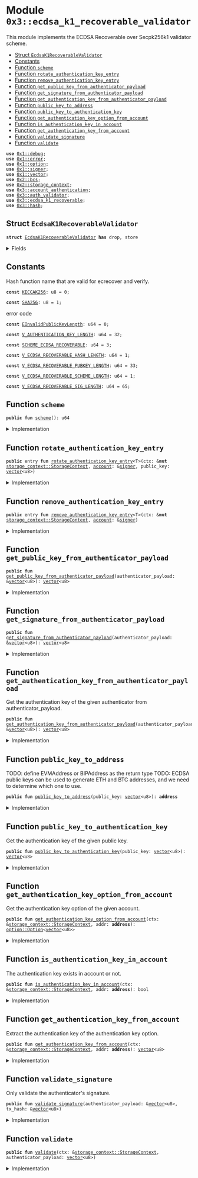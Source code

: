 
<a name="0x3_ecdsa_k1_recoverable_validator"></a>

# Module `0x3::ecdsa_k1_recoverable_validator`

This module implements the ECDSA Recoverable over Secpk256k1 validator scheme.


-  [Struct `EcdsaK1RecoverableValidator`](#0x3_ecdsa_k1_recoverable_validator_EcdsaK1RecoverableValidator)
-  [Constants](#@Constants_0)
-  [Function `scheme`](#0x3_ecdsa_k1_recoverable_validator_scheme)
-  [Function `rotate_authentication_key_entry`](#0x3_ecdsa_k1_recoverable_validator_rotate_authentication_key_entry)
-  [Function `remove_authentication_key_entry`](#0x3_ecdsa_k1_recoverable_validator_remove_authentication_key_entry)
-  [Function `get_public_key_from_authenticator_payload`](#0x3_ecdsa_k1_recoverable_validator_get_public_key_from_authenticator_payload)
-  [Function `get_signature_from_authenticator_payload`](#0x3_ecdsa_k1_recoverable_validator_get_signature_from_authenticator_payload)
-  [Function `get_authentication_key_from_authenticator_payload`](#0x3_ecdsa_k1_recoverable_validator_get_authentication_key_from_authenticator_payload)
-  [Function `public_key_to_address`](#0x3_ecdsa_k1_recoverable_validator_public_key_to_address)
-  [Function `public_key_to_authentication_key`](#0x3_ecdsa_k1_recoverable_validator_public_key_to_authentication_key)
-  [Function `get_authentication_key_option_from_account`](#0x3_ecdsa_k1_recoverable_validator_get_authentication_key_option_from_account)
-  [Function `is_authentication_key_in_account`](#0x3_ecdsa_k1_recoverable_validator_is_authentication_key_in_account)
-  [Function `get_authentication_key_from_account`](#0x3_ecdsa_k1_recoverable_validator_get_authentication_key_from_account)
-  [Function `validate_signature`](#0x3_ecdsa_k1_recoverable_validator_validate_signature)
-  [Function `validate`](#0x3_ecdsa_k1_recoverable_validator_validate)


<pre><code><b>use</b> <a href="">0x1::debug</a>;
<b>use</b> <a href="">0x1::error</a>;
<b>use</b> <a href="">0x1::option</a>;
<b>use</b> <a href="">0x1::signer</a>;
<b>use</b> <a href="">0x1::vector</a>;
<b>use</b> <a href="">0x2::bcs</a>;
<b>use</b> <a href="">0x2::storage_context</a>;
<b>use</b> <a href="account_authentication.md#0x3_account_authentication">0x3::account_authentication</a>;
<b>use</b> <a href="auth_validator.md#0x3_auth_validator">0x3::auth_validator</a>;
<b>use</b> <a href="ecdsa_k1_recoverable.md#0x3_ecdsa_k1_recoverable">0x3::ecdsa_k1_recoverable</a>;
<b>use</b> <a href="hash.md#0x3_hash">0x3::hash</a>;
</code></pre>



<a name="0x3_ecdsa_k1_recoverable_validator_EcdsaK1RecoverableValidator"></a>

## Struct `EcdsaK1RecoverableValidator`



<pre><code><b>struct</b> <a href="ecdsa_k1_recoverable_validator.md#0x3_ecdsa_k1_recoverable_validator_EcdsaK1RecoverableValidator">EcdsaK1RecoverableValidator</a> <b>has</b> drop, store
</code></pre>



<details>
<summary>Fields</summary>


<dl>
<dt>
<code>dummy_field: bool</code>
</dt>
<dd>

</dd>
</dl>


</details>

<a name="@Constants_0"></a>

## Constants


<a name="0x3_ecdsa_k1_recoverable_validator_KECCAK256"></a>

Hash function name that are valid for ecrecover and verify.


<pre><code><b>const</b> <a href="ecdsa_k1_recoverable_validator.md#0x3_ecdsa_k1_recoverable_validator_KECCAK256">KECCAK256</a>: u8 = 0;
</code></pre>



<a name="0x3_ecdsa_k1_recoverable_validator_SHA256"></a>



<pre><code><b>const</b> <a href="ecdsa_k1_recoverable_validator.md#0x3_ecdsa_k1_recoverable_validator_SHA256">SHA256</a>: u8 = 1;
</code></pre>



<a name="0x3_ecdsa_k1_recoverable_validator_EInvalidPublicKeyLength"></a>

error code


<pre><code><b>const</b> <a href="ecdsa_k1_recoverable_validator.md#0x3_ecdsa_k1_recoverable_validator_EInvalidPublicKeyLength">EInvalidPublicKeyLength</a>: u64 = 0;
</code></pre>



<a name="0x3_ecdsa_k1_recoverable_validator_V_AUTHENTICATION_KEY_LENGTH"></a>



<pre><code><b>const</b> <a href="ecdsa_k1_recoverable_validator.md#0x3_ecdsa_k1_recoverable_validator_V_AUTHENTICATION_KEY_LENGTH">V_AUTHENTICATION_KEY_LENGTH</a>: u64 = 32;
</code></pre>



<a name="0x3_ecdsa_k1_recoverable_validator_SCHEME_ECDSA_RECOVERABLE"></a>



<pre><code><b>const</b> <a href="ecdsa_k1_recoverable_validator.md#0x3_ecdsa_k1_recoverable_validator_SCHEME_ECDSA_RECOVERABLE">SCHEME_ECDSA_RECOVERABLE</a>: u64 = 3;
</code></pre>



<a name="0x3_ecdsa_k1_recoverable_validator_V_ECDSA_RECOVERABLE_HASH_LENGTH"></a>



<pre><code><b>const</b> <a href="ecdsa_k1_recoverable_validator.md#0x3_ecdsa_k1_recoverable_validator_V_ECDSA_RECOVERABLE_HASH_LENGTH">V_ECDSA_RECOVERABLE_HASH_LENGTH</a>: u64 = 1;
</code></pre>



<a name="0x3_ecdsa_k1_recoverable_validator_V_ECDSA_RECOVERABLE_PUBKEY_LENGTH"></a>



<pre><code><b>const</b> <a href="ecdsa_k1_recoverable_validator.md#0x3_ecdsa_k1_recoverable_validator_V_ECDSA_RECOVERABLE_PUBKEY_LENGTH">V_ECDSA_RECOVERABLE_PUBKEY_LENGTH</a>: u64 = 33;
</code></pre>



<a name="0x3_ecdsa_k1_recoverable_validator_V_ECDSA_RECOVERABLE_SCHEME_LENGTH"></a>



<pre><code><b>const</b> <a href="ecdsa_k1_recoverable_validator.md#0x3_ecdsa_k1_recoverable_validator_V_ECDSA_RECOVERABLE_SCHEME_LENGTH">V_ECDSA_RECOVERABLE_SCHEME_LENGTH</a>: u64 = 1;
</code></pre>



<a name="0x3_ecdsa_k1_recoverable_validator_V_ECDSA_RECOVERABLE_SIG_LENGTH"></a>



<pre><code><b>const</b> <a href="ecdsa_k1_recoverable_validator.md#0x3_ecdsa_k1_recoverable_validator_V_ECDSA_RECOVERABLE_SIG_LENGTH">V_ECDSA_RECOVERABLE_SIG_LENGTH</a>: u64 = 65;
</code></pre>



<a name="0x3_ecdsa_k1_recoverable_validator_scheme"></a>

## Function `scheme`



<pre><code><b>public</b> <b>fun</b> <a href="ecdsa_k1_recoverable_validator.md#0x3_ecdsa_k1_recoverable_validator_scheme">scheme</a>(): u64
</code></pre>



<details>
<summary>Implementation</summary>


<pre><code><b>public</b> <b>fun</b> <a href="ecdsa_k1_recoverable_validator.md#0x3_ecdsa_k1_recoverable_validator_scheme">scheme</a>(): u64 {
    <a href="ecdsa_k1_recoverable_validator.md#0x3_ecdsa_k1_recoverable_validator_SCHEME_ECDSA_RECOVERABLE">SCHEME_ECDSA_RECOVERABLE</a>
}
</code></pre>



</details>

<a name="0x3_ecdsa_k1_recoverable_validator_rotate_authentication_key_entry"></a>

## Function `rotate_authentication_key_entry`



<pre><code><b>public</b> entry <b>fun</b> <a href="ecdsa_k1_recoverable_validator.md#0x3_ecdsa_k1_recoverable_validator_rotate_authentication_key_entry">rotate_authentication_key_entry</a>&lt;T&gt;(ctx: &<b>mut</b> <a href="_StorageContext">storage_context::StorageContext</a>, <a href="account.md#0x3_account">account</a>: &<a href="">signer</a>, public_key: <a href="">vector</a>&lt;u8&gt;)
</code></pre>



<details>
<summary>Implementation</summary>


<pre><code><b>public</b> entry <b>fun</b> <a href="ecdsa_k1_recoverable_validator.md#0x3_ecdsa_k1_recoverable_validator_rotate_authentication_key_entry">rotate_authentication_key_entry</a>&lt;T&gt;(
    ctx: &<b>mut</b> StorageContext,
    <a href="account.md#0x3_account">account</a>: &<a href="">signer</a>,
    public_key: <a href="">vector</a>&lt;u8&gt;
) {
    // compare newly passed <b>public</b> key <b>with</b> ecdsa recoverable <b>public</b> key length <b>to</b> ensure it's compatible
    <b>assert</b>!(
        <a href="_length">vector::length</a>(&public_key) == <a href="ecdsa_k1_recoverable_validator.md#0x3_ecdsa_k1_recoverable_validator_V_ECDSA_RECOVERABLE_PUBKEY_LENGTH">V_ECDSA_RECOVERABLE_PUBKEY_LENGTH</a>,
        <a href="_invalid_argument">error::invalid_argument</a>(<a href="ecdsa_k1_recoverable_validator.md#0x3_ecdsa_k1_recoverable_validator_EInvalidPublicKeyLength">EInvalidPublicKeyLength</a>)
    );

    // User can rotate the authentication key arbitrarily, so we do not need <b>to</b> check the new <b>public</b> key <b>with</b> the <a href="account.md#0x3_account">account</a> <b>address</b>.
    <b>let</b> authentication_key = <a href="ecdsa_k1_recoverable_validator.md#0x3_ecdsa_k1_recoverable_validator_public_key_to_authentication_key">public_key_to_authentication_key</a>(public_key);
    <b>let</b> account_addr = <a href="_address_of">signer::address_of</a>(<a href="account.md#0x3_account">account</a>);
    <a href="ecdsa_k1_recoverable_validator.md#0x3_ecdsa_k1_recoverable_validator_rotate_authentication_key">rotate_authentication_key</a>(ctx, account_addr, authentication_key);
}
</code></pre>



</details>

<a name="0x3_ecdsa_k1_recoverable_validator_remove_authentication_key_entry"></a>

## Function `remove_authentication_key_entry`



<pre><code><b>public</b> entry <b>fun</b> <a href="ecdsa_k1_recoverable_validator.md#0x3_ecdsa_k1_recoverable_validator_remove_authentication_key_entry">remove_authentication_key_entry</a>&lt;T&gt;(ctx: &<b>mut</b> <a href="_StorageContext">storage_context::StorageContext</a>, <a href="account.md#0x3_account">account</a>: &<a href="">signer</a>)
</code></pre>



<details>
<summary>Implementation</summary>


<pre><code><b>public</b> entry <b>fun</b> <a href="ecdsa_k1_recoverable_validator.md#0x3_ecdsa_k1_recoverable_validator_remove_authentication_key_entry">remove_authentication_key_entry</a>&lt;<a href="ecdsa_k1_recoverable_validator.md#0x3_ecdsa_k1_recoverable_validator_EcdsaK1RecoverableValidator">EcdsaK1RecoverableValidator</a>&gt;(ctx: &<b>mut</b> StorageContext, <a href="account.md#0x3_account">account</a>: &<a href="">signer</a>) {
    <a href="account_authentication.md#0x3_account_authentication_remove_authentication_key">account_authentication::remove_authentication_key</a>&lt;<a href="ecdsa_k1_recoverable_validator.md#0x3_ecdsa_k1_recoverable_validator_EcdsaK1RecoverableValidator">EcdsaK1RecoverableValidator</a>&gt;(ctx, <a href="_address_of">signer::address_of</a>(<a href="account.md#0x3_account">account</a>));
}
</code></pre>



</details>

<a name="0x3_ecdsa_k1_recoverable_validator_get_public_key_from_authenticator_payload"></a>

## Function `get_public_key_from_authenticator_payload`



<pre><code><b>public</b> <b>fun</b> <a href="ecdsa_k1_recoverable_validator.md#0x3_ecdsa_k1_recoverable_validator_get_public_key_from_authenticator_payload">get_public_key_from_authenticator_payload</a>(authenticator_payload: &<a href="">vector</a>&lt;u8&gt;): <a href="">vector</a>&lt;u8&gt;
</code></pre>



<details>
<summary>Implementation</summary>


<pre><code><b>public</b> <b>fun</b> <a href="ecdsa_k1_recoverable_validator.md#0x3_ecdsa_k1_recoverable_validator_get_public_key_from_authenticator_payload">get_public_key_from_authenticator_payload</a>(authenticator_payload: &<a href="">vector</a>&lt;u8&gt;): <a href="">vector</a>&lt;u8&gt; {
    <b>let</b> public_key = <a href="_empty">vector::empty</a>&lt;u8&gt;();
    <b>let</b> i = <a href="ecdsa_k1_recoverable_validator.md#0x3_ecdsa_k1_recoverable_validator_V_ECDSA_RECOVERABLE_SCHEME_LENGTH">V_ECDSA_RECOVERABLE_SCHEME_LENGTH</a> + <a href="ecdsa_k1_recoverable_validator.md#0x3_ecdsa_k1_recoverable_validator_V_ECDSA_RECOVERABLE_SIG_LENGTH">V_ECDSA_RECOVERABLE_SIG_LENGTH</a>;
    <b>while</b> (i &lt; <a href="ecdsa_k1_recoverable_validator.md#0x3_ecdsa_k1_recoverable_validator_V_ECDSA_RECOVERABLE_SCHEME_LENGTH">V_ECDSA_RECOVERABLE_SCHEME_LENGTH</a> + <a href="ecdsa_k1_recoverable_validator.md#0x3_ecdsa_k1_recoverable_validator_V_ECDSA_RECOVERABLE_SIG_LENGTH">V_ECDSA_RECOVERABLE_SIG_LENGTH</a> + <a href="ecdsa_k1_recoverable_validator.md#0x3_ecdsa_k1_recoverable_validator_V_ECDSA_RECOVERABLE_PUBKEY_LENGTH">V_ECDSA_RECOVERABLE_PUBKEY_LENGTH</a>) {
        <b>let</b> value = <a href="_borrow">vector::borrow</a>(authenticator_payload, i);
        <a href="_push_back">vector::push_back</a>(&<b>mut</b> public_key, *value);
        i = i + 1;
    };

    public_key
}
</code></pre>



</details>

<a name="0x3_ecdsa_k1_recoverable_validator_get_signature_from_authenticator_payload"></a>

## Function `get_signature_from_authenticator_payload`



<pre><code><b>public</b> <b>fun</b> <a href="ecdsa_k1_recoverable_validator.md#0x3_ecdsa_k1_recoverable_validator_get_signature_from_authenticator_payload">get_signature_from_authenticator_payload</a>(authenticator_payload: &<a href="">vector</a>&lt;u8&gt;): <a href="">vector</a>&lt;u8&gt;
</code></pre>



<details>
<summary>Implementation</summary>


<pre><code><b>public</b> <b>fun</b> <a href="ecdsa_k1_recoverable_validator.md#0x3_ecdsa_k1_recoverable_validator_get_signature_from_authenticator_payload">get_signature_from_authenticator_payload</a>(authenticator_payload: &<a href="">vector</a>&lt;u8&gt;): <a href="">vector</a>&lt;u8&gt; {
    <b>let</b> sign = <a href="_empty">vector::empty</a>&lt;u8&gt;();
    <b>let</b> i = <a href="ecdsa_k1_recoverable_validator.md#0x3_ecdsa_k1_recoverable_validator_V_ECDSA_RECOVERABLE_SCHEME_LENGTH">V_ECDSA_RECOVERABLE_SCHEME_LENGTH</a>;
    <b>while</b> (i &lt; <a href="ecdsa_k1_recoverable_validator.md#0x3_ecdsa_k1_recoverable_validator_V_ECDSA_RECOVERABLE_SIG_LENGTH">V_ECDSA_RECOVERABLE_SIG_LENGTH</a> + 1) {
        <b>let</b> value = <a href="_borrow">vector::borrow</a>(authenticator_payload, i);
        <a href="_push_back">vector::push_back</a>(&<b>mut</b> sign, *value);
        i = i + 1;
    };

    sign
}
</code></pre>



</details>

<a name="0x3_ecdsa_k1_recoverable_validator_get_authentication_key_from_authenticator_payload"></a>

## Function `get_authentication_key_from_authenticator_payload`

Get the authentication key of the given authenticator from authenticator_payload.


<pre><code><b>public</b> <b>fun</b> <a href="ecdsa_k1_recoverable_validator.md#0x3_ecdsa_k1_recoverable_validator_get_authentication_key_from_authenticator_payload">get_authentication_key_from_authenticator_payload</a>(authenticator_payload: &<a href="">vector</a>&lt;u8&gt;): <a href="">vector</a>&lt;u8&gt;
</code></pre>



<details>
<summary>Implementation</summary>


<pre><code><b>public</b> <b>fun</b> <a href="ecdsa_k1_recoverable_validator.md#0x3_ecdsa_k1_recoverable_validator_get_authentication_key_from_authenticator_payload">get_authentication_key_from_authenticator_payload</a>(authenticator_payload: &<a href="">vector</a>&lt;u8&gt;): <a href="">vector</a>&lt;u8&gt; {
    <b>let</b> public_key = <a href="ecdsa_k1_recoverable_validator.md#0x3_ecdsa_k1_recoverable_validator_get_public_key_from_authenticator_payload">get_public_key_from_authenticator_payload</a>(authenticator_payload);
    <b>let</b> addr = <a href="ecdsa_k1_recoverable_validator.md#0x3_ecdsa_k1_recoverable_validator_public_key_to_address">public_key_to_address</a>(public_key);
    moveos_std::bcs::to_bytes(&addr)
}
</code></pre>



</details>

<a name="0x3_ecdsa_k1_recoverable_validator_public_key_to_address"></a>

## Function `public_key_to_address`

TODO: define EVMAddress or BIPAddress as the return type
TODO: ECDSA public keys can be used to generate ETH and BTC addresses, and we need to determine which one to use.


<pre><code><b>public</b> <b>fun</b> <a href="ecdsa_k1_recoverable_validator.md#0x3_ecdsa_k1_recoverable_validator_public_key_to_address">public_key_to_address</a>(public_key: <a href="">vector</a>&lt;u8&gt;): <b>address</b>
</code></pre>



<details>
<summary>Implementation</summary>


<pre><code><b>public</b> <b>fun</b> <a href="ecdsa_k1_recoverable_validator.md#0x3_ecdsa_k1_recoverable_validator_public_key_to_address">public_key_to_address</a>(public_key: <a href="">vector</a>&lt;u8&gt;): <b>address</b> {
    moveos_std::bcs::to_address(<a href="ecdsa_k1_recoverable_validator.md#0x3_ecdsa_k1_recoverable_validator_public_key_to_authentication_key">public_key_to_authentication_key</a>(public_key))
}
</code></pre>



</details>

<a name="0x3_ecdsa_k1_recoverable_validator_public_key_to_authentication_key"></a>

## Function `public_key_to_authentication_key`

Get the authentication key of the given public key.


<pre><code><b>public</b> <b>fun</b> <a href="ecdsa_k1_recoverable_validator.md#0x3_ecdsa_k1_recoverable_validator_public_key_to_authentication_key">public_key_to_authentication_key</a>(public_key: <a href="">vector</a>&lt;u8&gt;): <a href="">vector</a>&lt;u8&gt;
</code></pre>



<details>
<summary>Implementation</summary>


<pre><code><b>public</b> <b>fun</b> <a href="ecdsa_k1_recoverable_validator.md#0x3_ecdsa_k1_recoverable_validator_public_key_to_authentication_key">public_key_to_authentication_key</a>(public_key: <a href="">vector</a>&lt;u8&gt;): <a href="">vector</a>&lt;u8&gt; {
    <b>let</b> bytes = <a href="_singleton">vector::singleton</a>((<a href="ecdsa_k1_recoverable_validator.md#0x3_ecdsa_k1_recoverable_validator_SCHEME_ECDSA_RECOVERABLE">SCHEME_ECDSA_RECOVERABLE</a> <b>as</b> u8));
    <a href="_append">vector::append</a>(&<b>mut</b> bytes, public_key);
    hash::blake2b256(&bytes)
}
</code></pre>



</details>

<a name="0x3_ecdsa_k1_recoverable_validator_get_authentication_key_option_from_account"></a>

## Function `get_authentication_key_option_from_account`

Get the authentication key option of the given account.


<pre><code><b>public</b> <b>fun</b> <a href="ecdsa_k1_recoverable_validator.md#0x3_ecdsa_k1_recoverable_validator_get_authentication_key_option_from_account">get_authentication_key_option_from_account</a>(ctx: &<a href="_StorageContext">storage_context::StorageContext</a>, addr: <b>address</b>): <a href="_Option">option::Option</a>&lt;<a href="">vector</a>&lt;u8&gt;&gt;
</code></pre>



<details>
<summary>Implementation</summary>


<pre><code><b>public</b> <b>fun</b> <a href="ecdsa_k1_recoverable_validator.md#0x3_ecdsa_k1_recoverable_validator_get_authentication_key_option_from_account">get_authentication_key_option_from_account</a>(ctx: &StorageContext, addr: <b>address</b>): Option&lt;<a href="">vector</a>&lt;u8&gt;&gt; {
    <a href="account_authentication.md#0x3_account_authentication_get_authentication_key">account_authentication::get_authentication_key</a>&lt;<a href="ecdsa_k1_recoverable_validator.md#0x3_ecdsa_k1_recoverable_validator_EcdsaK1RecoverableValidator">EcdsaK1RecoverableValidator</a>&gt;(ctx, addr)
}
</code></pre>



</details>

<a name="0x3_ecdsa_k1_recoverable_validator_is_authentication_key_in_account"></a>

## Function `is_authentication_key_in_account`

The authentication key exists in account or not.


<pre><code><b>public</b> <b>fun</b> <a href="ecdsa_k1_recoverable_validator.md#0x3_ecdsa_k1_recoverable_validator_is_authentication_key_in_account">is_authentication_key_in_account</a>(ctx: &<a href="_StorageContext">storage_context::StorageContext</a>, addr: <b>address</b>): bool
</code></pre>



<details>
<summary>Implementation</summary>


<pre><code><b>public</b> <b>fun</b> <a href="ecdsa_k1_recoverable_validator.md#0x3_ecdsa_k1_recoverable_validator_is_authentication_key_in_account">is_authentication_key_in_account</a>(ctx: &StorageContext, addr: <b>address</b>): bool {
    <a href="_is_some">option::is_some</a>(&<a href="ecdsa_k1_recoverable_validator.md#0x3_ecdsa_k1_recoverable_validator_get_authentication_key_option_from_account">get_authentication_key_option_from_account</a>(ctx, addr))
}
</code></pre>



</details>

<a name="0x3_ecdsa_k1_recoverable_validator_get_authentication_key_from_account"></a>

## Function `get_authentication_key_from_account`

Extract the authentication key of the authentication key option.


<pre><code><b>public</b> <b>fun</b> <a href="ecdsa_k1_recoverable_validator.md#0x3_ecdsa_k1_recoverable_validator_get_authentication_key_from_account">get_authentication_key_from_account</a>(ctx: &<a href="_StorageContext">storage_context::StorageContext</a>, addr: <b>address</b>): <a href="">vector</a>&lt;u8&gt;
</code></pre>



<details>
<summary>Implementation</summary>


<pre><code><b>public</b> <b>fun</b> <a href="ecdsa_k1_recoverable_validator.md#0x3_ecdsa_k1_recoverable_validator_get_authentication_key_from_account">get_authentication_key_from_account</a>(ctx: &StorageContext, addr: <b>address</b>): <a href="">vector</a>&lt;u8&gt; {
    <a href="_extract">option::extract</a>(&<b>mut</b> <a href="ecdsa_k1_recoverable_validator.md#0x3_ecdsa_k1_recoverable_validator_get_authentication_key_option_from_account">get_authentication_key_option_from_account</a>(ctx, addr))
}
</code></pre>



</details>

<a name="0x3_ecdsa_k1_recoverable_validator_validate_signature"></a>

## Function `validate_signature`

Only validate the authenticator's signature.


<pre><code><b>public</b> <b>fun</b> <a href="ecdsa_k1_recoverable_validator.md#0x3_ecdsa_k1_recoverable_validator_validate_signature">validate_signature</a>(authenticator_payload: &<a href="">vector</a>&lt;u8&gt;, tx_hash: &<a href="">vector</a>&lt;u8&gt;)
</code></pre>



<details>
<summary>Implementation</summary>


<pre><code><b>public</b> <b>fun</b> <a href="ecdsa_k1_recoverable_validator.md#0x3_ecdsa_k1_recoverable_validator_validate_signature">validate_signature</a>(authenticator_payload: &<a href="">vector</a>&lt;u8&gt;, tx_hash: &<a href="">vector</a>&lt;u8&gt;) {
    <b>assert</b>!(
        <a href="ecdsa_k1_recoverable.md#0x3_ecdsa_k1_recoverable_verify">ecdsa_k1_recoverable::verify</a>(
            &<a href="ecdsa_k1_recoverable_validator.md#0x3_ecdsa_k1_recoverable_validator_get_signature_from_authenticator_payload">get_signature_from_authenticator_payload</a>(authenticator_payload),
            tx_hash,
            <a href="ecdsa_k1_recoverable_validator.md#0x3_ecdsa_k1_recoverable_validator_KECCAK256">KECCAK256</a>
        ),
        <a href="auth_validator.md#0x3_auth_validator_error_invalid_authenticator">auth_validator::error_invalid_authenticator</a>()
    );
}
</code></pre>



</details>

<a name="0x3_ecdsa_k1_recoverable_validator_validate"></a>

## Function `validate`



<pre><code><b>public</b> <b>fun</b> <a href="ecdsa_k1_recoverable_validator.md#0x3_ecdsa_k1_recoverable_validator_validate">validate</a>(ctx: &<a href="_StorageContext">storage_context::StorageContext</a>, authenticator_payload: <a href="">vector</a>&lt;u8&gt;)
</code></pre>



<details>
<summary>Implementation</summary>


<pre><code><b>public</b> <b>fun</b> <a href="ecdsa_k1_recoverable_validator.md#0x3_ecdsa_k1_recoverable_validator_validate">validate</a>(ctx: &StorageContext, authenticator_payload: <a href="">vector</a>&lt;u8&gt;) {
    <b>let</b> tx_hash = <a href="_tx_hash">storage_context::tx_hash</a>(ctx);
    <a href="ecdsa_k1_recoverable_validator.md#0x3_ecdsa_k1_recoverable_validator_validate_signature">validate_signature</a>(&authenticator_payload, &tx_hash);

    // TODO compare the auth_key from the payload <b>with</b> the auth_key from the <a href="account.md#0x3_account">account</a>
}
</code></pre>



</details>
